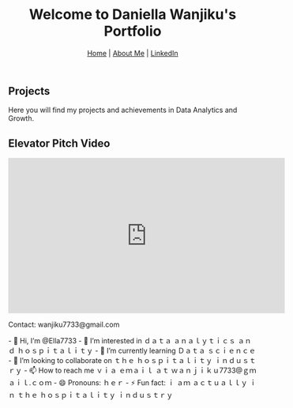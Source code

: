 <!DOCTYPE html>
<html lang="en">
<head>
    <meta charset="UTF-8" />
    <title>Daniella Wanjiku Portfolio</title>
    <link rel="stylesheet" href="style.css" />
</head>
<body>
    <header>
        <h1>Welcome to Daniella Wanjiku's Portfolio</h1>
        <nav>
            <a href="index.html">Home</a> |
            <a href="about.html">About Me</a> |
            <a href="https://www.linkedin.com/in/ella-shiko-a43925330" target="_blank" rel="noopener noreferrer">LinkedIn</a>
        </nav>
    </header>
    <main>
        <section>
            <h2>Projects</h2>
            <p>Here you will find my projects and achievements in Data Analytics and Growth.</p>
        </section>
        <section>
            <h2>Elevator Pitch Video</h2>
            <iframe width="560" height="315" src="https://www.youtube.com/embed/yourvideoID" frameborder="0" allowfullscreen></iframe>
            <!-- Replace 'yourvideoID' with your actual video ID -->
        </section>
    </main>
    <footer>
        <p>Contact: wanjiku7733@gmail.com</p>
    </footer>
</body>
</html>- 👋 Hi, I’m @Ella7733
- 👀 I’m interested in ｄａｔａ ａｎａｌｙｔｉｃｓ ａｎｄ ｈｏｓｐｉｔａｌｉｔｙ
- 🌱 I’m currently learning Ｄａｔａ ｓｃｉｅｎｃｅ
- 💞️ I’m looking to collaborate on ｔｈｅ ｈｏｓｐｉｔａｌｉｔｙ ｉｎｄｕｓｔｒｙ
- 📫 How to reach me ｖｉａ ｅｍａｉｌ ａｔ ｗａｎｊｉｋｕ7733@ｇｍａｉｌ.ｃｏｍ
- 😄 Pronouns: ｈｅｒ
- ⚡ Fun fact: ｉ ａｍ ａｃｔｕａｌｌｙ ｉｎ ｔｈｅ ｈｏｓｐｉｔａｌｉｔｙ ｉｎｄｕｓｔｒｙ

<!---
Ella7733/Ella7733 is a ✨ special ✨ repository because its `README.md` (this file) appears on your GitHub profile.
You can click the Preview link to take a look at your changes.
--->

